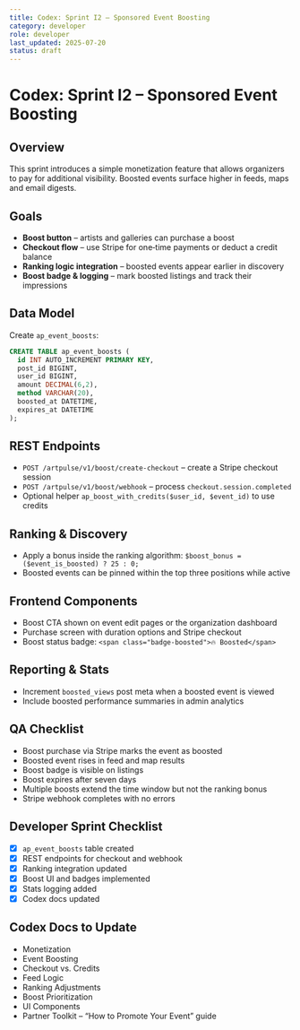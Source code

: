 ```yaml
---
title: Codex: Sprint I2 – Sponsored Event Boosting
category: developer
role: developer
last_updated: 2025-07-20
status: draft
---
```

# Codex: Sprint I2 – Sponsored Event Boosting

## Overview
This sprint introduces a simple monetization feature that allows organizers to pay for additional visibility. Boosted events surface higher in feeds, maps and email digests.

## Goals
- **Boost button** – artists and galleries can purchase a boost
- **Checkout flow** – use Stripe for one‑time payments or deduct a credit balance
- **Ranking logic integration** – boosted events appear earlier in discovery
- **Boost badge & logging** – mark boosted listings and track their impressions

## Data Model
Create `ap_event_boosts`:

```sql
CREATE TABLE ap_event_boosts (
  id INT AUTO_INCREMENT PRIMARY KEY,
  post_id BIGINT,
  user_id BIGINT,
  amount DECIMAL(6,2),
  method VARCHAR(20),
  boosted_at DATETIME,
  expires_at DATETIME
);
```

## REST Endpoints
- `POST /artpulse/v1/boost/create-checkout` – create a Stripe checkout session
- `POST /artpulse/v1/boost/webhook` – process `checkout.session.completed`
- Optional helper `ap_boost_with_credits($user_id, $event_id)` to use credits

## Ranking & Discovery
- Apply a bonus inside the ranking algorithm: `$boost_bonus = ($event_is_boosted) ? 25 : 0;`
- Boosted events can be pinned within the top three positions while active

## Frontend Components
- Boost CTA shown on event edit pages or the organization dashboard
- Purchase screen with duration options and Stripe checkout
- Boost status badge: `<span class="badge-boosted">🔥 Boosted</span>`

## Reporting & Stats
- Increment `boosted_views` post meta when a boosted event is viewed
- Include boosted performance summaries in admin analytics

## QA Checklist
- Boost purchase via Stripe marks the event as boosted
- Boosted event rises in feed and map results
- Boost badge is visible on listings
- Boost expires after seven days
- Multiple boosts extend the time window but not the ranking bonus
- Stripe webhook completes with no errors

## Developer Sprint Checklist
- [x] `ap_event_boosts` table created
- [x] REST endpoints for checkout and webhook
- [x] Ranking integration updated
- [x] Boost UI and badges implemented
- [x] Stats logging added
- [x] Codex docs updated

## Codex Docs to Update
- Monetization
- Event Boosting
- Checkout vs. Credits
- Feed Logic
- Ranking Adjustments
- Boost Prioritization
- UI Components
- Partner Toolkit – “How to Promote Your Event” guide